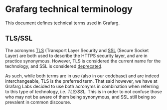 # Grafarg technical terminology

<!-- Keep terms in alphabetical order: -->

This document defines technical terms used in Grafarg.

## TLS/SSL

The acronyms [TLS](https://en.wikipedia.org/wiki/Transport_Layer_Security) (Transport Layer Security and 
[SSL](https://en.wikipedia.org/wiki/SSL) (Secure Socket Layer) are both used to describe the HTTPS security layer,
and are in practice synonymous. However, TLS is considered the current name for the technology, and SSL is considered
[deprecated](https://tools.ietf.org/html/rfc7568). 

As such, while both terms are in use (also in our codebase) and are indeed interchangeable, TLS is the preferred term. 
That said however, we have at Grafarg Labs decided to use both acronyms in combination when referring to this type of 
technology, i.e. _TLS/SSL_. This is in order to not confuse those who may not be aware of them being synonymous,
and SSL still being so prevalent in common discourse.
